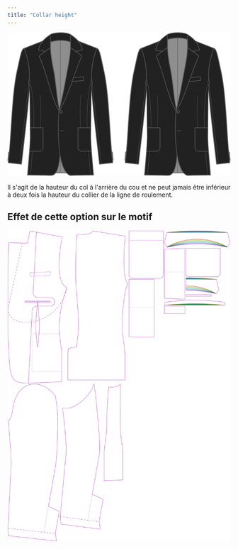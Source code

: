 ```yaml
---
title: "Collar height"
---
```


![Hauteur du col](collarheight.svg)

Il s'agit de la hauteur du col à l'arrière du cou et ne peut jamais être inférieur à deux fois la hauteur du collier de la ligne de roulement.

## Effet de cette option sur le motif

![Cette image montre l'effet de cette option en superposant plusieurs variantes qui ont une valeur différente pour cette option](jaeger_collarheight_sample.svg "Effet de cette option sur le modèle")
